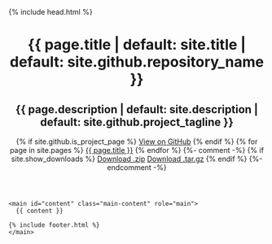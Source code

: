 <!DOCTYPE html>
<html lang="{{ site.lang | default: "es-CZ" }}">
  {% include head.html %}
  <body>
    <header class="page-header" role="banner">
        <h1 class="project-name">
        {{ page.title | default: site.title | default: site.github.repository_name }}</h1>
        <h2 class="project-tagline">{{ page.description | default: site.description | default: site.github.project_tagline }}</h2>
        {% if site.github.is_project_page %}
            <a href="{{ site.github.repository_url }}" class="btn btn-info">View on GitHub</a>
        {% endif %}
        {% for page in site.pages %}
        <!-- {% if page.title == 'Sow Off'%} -->
            <a href=/LittleRatura/{{ page.filename }} class="btn">{{ page.title }}</a>
        {% endfor %}
        {%- comment -%} {% if site.show_downloads %}
            <a href="{{ site.github.zip_url }}" class="btn">Download .zip</a>
            <a href="{{ site.github.tar_url }}" class="btn">Download .tar.gz</a>
        {% endif %} {%- endcomment -%}
    </header>

    <main id="content" class="main-content" role="main">
      {{ content }}

    {% include footer.html %}
    </main>

  </body>
</html>
